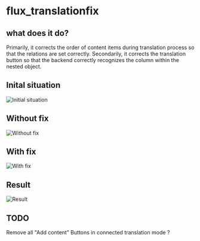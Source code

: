 # flux_translationfix

## what does it do?

Primarily, it corrects the order of content items during translation process so that the relations are set correctly.
Secondarily, it corrects the translation button so that the backend correctly recognizes the column within the nested object.

## Inital situation
![Initial situation](https://raw.githubusercontent.com/svewap/flux_translationfix/master/Resources/Public/Images/initial_situation.png)

## Without fix
![Without fix](https://raw.githubusercontent.com/svewap/flux_translationfix/master/Resources/Public/Images/without_fix.png)

## With fix
![With fix](https://raw.githubusercontent.com/svewap/flux_translationfix/master/Resources/Public/Images/with_fix.png)

## Result
![Result](https://raw.githubusercontent.com/svewap/flux_translationfix/master/Resources/Public/Images/result.png)

## TODO

Remove all "Add content" Buttons in connected translation mode ?
